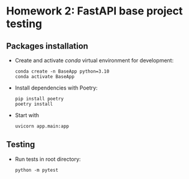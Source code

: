 Homework 2: FastAPI base project testing
==========================

Packages installation
-------------------------------------------------------------------------------
- Create and activate *conda* virtual environment for development:

    ```
    conda create -n BaseApp python=3.10
    conda activate BaseApp
    ```

- Install dependencies with Poetry:

    ```
    pip install poetry
    poetry install
    ```

- Start with

    ```
    uvicorn app.main:app
    ```

Testing
-------------------------------------------------------------------------------
- Run tests in root directory:

    ```
    python -m pytest
    ```
  